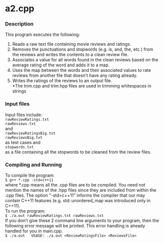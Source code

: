 # a2.cpp
### Description
This program executes the following:  
1. Reads a raw text file containing movie reviews and ratings.  
2. Removes the punctuations and stopwords (e.g. is, and, the, etc.) from the reviews and writes the contents to a clean review file.  
3. Associates a value for all words found in the clean reviews based on the average rating of the word and adds it to a map.  
4. Uses the map between the words and their associated values to rate reviews from another file that doesn’t have any rating already.  
5. Writes the ratings of the reviews to an output file.  
*The trim.cpp and trim.hpp files are used in trimming whitespaces in strings  
### Input files
Input files include:  
  `rawReviewRatings.txt`  
  `rawReviews.txt`  
and  
  `rawReviewRatingsBig.txt`  
  `rawReviewsBig.txt`  
as test cases and  
  `stopwords.txt`  
as a file containing all the stopwords to be cleaned from the review files.  
### Compiling and Running  
To compile the program:  
`$ g++ *.cpp -std=c++11`  
where *.cpp means all the .cpp files are to be compiled. You need not mention the names of the .hpp files since they are included from within the .cpp files. The option “-std=c++11” informs the compiler that our may contain C++11 features (e.g. std::unordered_map was introduced only in C++11).  
To run the program:  
`$ ./a.out rawReviewRatings.txt rawReviews.txt`  
If you don’t give these 2 command line arguments to your program, then the following error message will be printed. This error handling is already handled for you in main.cpp.  
`$ ./a.out  
USAGE: ./a.out <ReviewRatingsFile> <ReviewsFile>`
